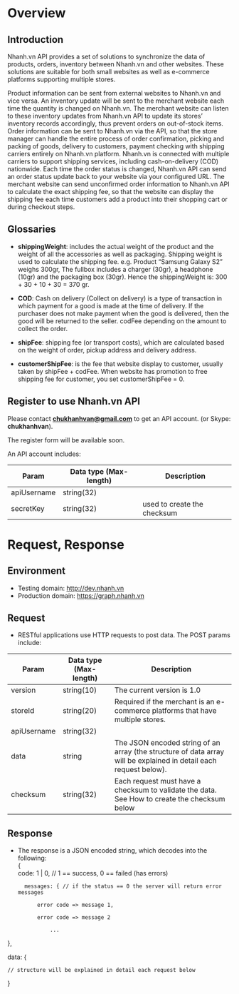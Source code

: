 # Overview

## Introduction

Nhanh.vn API provides a set of solutions to synchronize the data of products, orders, inventory between Nhanh.vn and other websites. These solutions are suitable for both small websites as well as e-commerce platforms supporting multiple stores.

Product information can be sent from external websites to Nhanh.vn and vice versa.
An inventory update will be sent to the merchant website each time the quantity is changed on Nhanh.vn. The merchant website can listen to these inventory updates from Nhanh.vn API to update its stores’ inventory records accordingly, thus prevent orders on out-of-stock items.
Order information can be sent to Nhanh.vn via the API, so that the store manager can handle the entire process of order confirmation, picking and packing of goods, delivery to customers, payment checking with shipping carriers entirely on Nhanh.vn platform. Nhanh.vn is connected with multiple carriers to support shipping services, including cash-on-delivery (COD) nationwide.
Each time the order status is changed, Nhanh.vn API can send an order status update back to your website via your configured URL.
The merchant website can send unconfirmed order information to Nhanh.vn API to calculate the exact shipping fee, so that the website can display the shipping fee each time customers add a product into their shopping cart or during checkout steps.

## Glossaries

- **shippingWeight**: includes the actual weight of the product and the weight of all the accessories as well as packaging. Shipping weight is used to calculate the shipping fee.
e.g. Product “Samsung Galaxy S2” weighs 300gr, The fullbox includes a charger (30gr), a headphone (10gr) and the packaging box (30gr). Hence the shippingWeight is: 300 + 30 + 10 + 30 = 370 gr.

- **COD**: Cash on delivery (Collect on delivery) is a type of transaction in which payment for a good is made at the time of delivery. If the purchaser does not make payment when the good is delivered, then the good will be returned to the seller. codFee depending on the amount to collect the order.

- **shipFee**: shipping fee (or transport costs), which are calculated based on the weight of order, pickup address and delivery address.

- **customerShipFee**: is the fee that website display to customer, usually taken by shipFee + codFee. When website has promotion to free shipping fee for customer, you set customerShipFee = 0.

## Register to use Nhanh.vn API

Please contact **chukhanhvan@gmail.com** to get an API account.
    (or Skype: **chukhanhvan**).

The register form will be available soon.

An API account includes:

Param |     Data type (Max-length) | Description
------| -----------------------------|------------
apiUsername | string(32) |
secretKey | string(32) | used to create the checksum

# Request, Response

## Environment

- Testing domain: http://dev.nhanh.vn
- Production domain: https://graph.nhanh.vn

## Request

- RESTful applications use HTTP requests to post data. The POST params include:

Param | Data type (Max-length) | Description
------| -----------------------|------------
version | string(10) | The current version is 1.0
storeId | string(20) | Required if the merchant is an e-commerce platforms that have multiple stores.
apiUsername | string(32) | 
data | string | The JSON encoded string of an array (the structure of data array will be explained in detail each request below).
checksum | string(32) | Each request must have a checksum to validate the data. See How to create the checksum below

## Response

- The response is a JSON encoded string, which decodes into the following:<br>
{<br>
		code: 1 | 0, // 1 == success, 0 == failed (has errors)
        
		messages: { // if the status == 0 the server will return error messages
        
			error code => message 1,
            
			error code => message 2
            
				...
},

data: {

	// structure will be explained in detail each request below
    
}




